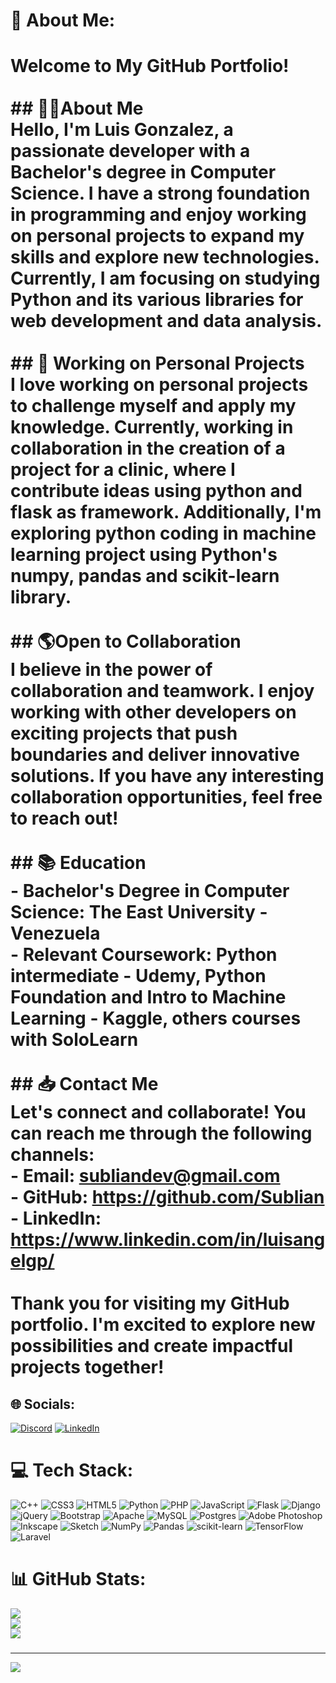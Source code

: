 # 💫 About Me:
# Welcome to My GitHub Portfolio!<br><br>## 👨‍💻About Me<br>Hello, I'm Luis Gonzalez, a passionate developer with a Bachelor's degree in Computer Science. I have a strong foundation in programming and enjoy working on personal projects to expand my skills and explore new technologies. Currently, I am focusing on studying Python and its various libraries for web development and data analysis.<br><br>## 🦾 Working on Personal Projects<br>I love working on personal projects to challenge myself and apply my knowledge. Currently, working in collaboration in the creation of a project for a clinic, where I contribute ideas using python and flask as framework. Additionally, I'm exploring python coding in machine learning project using Python's numpy, pandas and scikit-learn library.<br><br>## 🌎Open to Collaboration<br>I believe in the power of collaboration and teamwork. I enjoy working with other developers on exciting projects that push boundaries and deliver innovative solutions. If you have any interesting collaboration opportunities, feel free to reach out!<br><br>## 📚 Education<br>- Bachelor's Degree in Computer Science: The East University - Venezuela<br>- Relevant Coursework: Python intermediate - Udemy, Python Foundation and Intro to Machine Learning - Kaggle, others courses with SoloLearn<br><br>## 📥 Contact Me<br>Let's connect and collaborate! You can reach me through the following channels:<br>- Email: subliandev@gmail.com<br>- GitHub: https://github.com/Sublian<br>- LinkedIn: https://www.linkedin.com/in/luisangelgp/<br><br>Thank you for visiting my GitHub portfolio. I'm excited to explore new possibilities and create impactful projects together!<br>


## 🌐 Socials:
[![Discord](https://img.shields.io/badge/Discord-%237289DA.svg?logo=discord&logoColor=white)](https://discord.gg/subliangel#0175) [![LinkedIn](https://img.shields.io/badge/LinkedIn-%230077B5.svg?logo=linkedin&logoColor=white)](https://linkedin.com/in/https://www.linkedin.com/in/luisangelgp) 

# 💻 Tech Stack:
![C++](https://img.shields.io/badge/c++-%2300599C.svg?style=plastic&logo=c%2B%2B&logoColor=white) ![CSS3](https://img.shields.io/badge/css3-%231572B6.svg?style=plastic&logo=css3&logoColor=white) ![HTML5](https://img.shields.io/badge/html5-%23E34F26.svg?style=plastic&logo=html5&logoColor=white) ![Python](https://img.shields.io/badge/python-3670A0?style=plastic&logo=python&logoColor=ffdd54) ![PHP](https://img.shields.io/badge/php-%23777BB4.svg?style=plastic&logo=php&logoColor=white) ![JavaScript](https://img.shields.io/badge/javascript-%23323330.svg?style=plastic&logo=javascript&logoColor=%23F7DF1E) ![Flask](https://img.shields.io/badge/flask-%23000.svg?style=plastic&logo=flask&logoColor=white) ![Django](https://img.shields.io/badge/django-%23092E20.svg?style=plastic&logo=django&logoColor=white) ![jQuery](https://img.shields.io/badge/jquery-%230769AD.svg?style=plastic&logo=jquery&logoColor=white) ![Bootstrap](https://img.shields.io/badge/bootstrap-%23563D7C.svg?style=plastic&logo=bootstrap&logoColor=white) ![Apache](https://img.shields.io/badge/apache-%23D42029.svg?style=plastic&logo=apache&logoColor=white) ![MySQL](https://img.shields.io/badge/mysql-%2300f.svg?style=plastic&logo=mysql&logoColor=white) ![Postgres](https://img.shields.io/badge/postgres-%23316192.svg?style=plastic&logo=postgresql&logoColor=white) ![Adobe Photoshop](https://img.shields.io/badge/adobephotoshop-%2331A8FF.svg?style=plastic&logo=adobephotoshop&logoColor=white) ![Inkscape](https://img.shields.io/badge/Inkscape-e0e0e0?style=plastic&logo=inkscape&logoColor=080A13) ![Sketch](https://img.shields.io/badge/Sketch-FFB387?style=plastic&logo=sketch&logoColor=black) ![NumPy](https://img.shields.io/badge/numpy-%23013243.svg?style=plastic&logo=numpy&logoColor=white) ![Pandas](https://img.shields.io/badge/pandas-%23150458.svg?style=plastic&logo=pandas&logoColor=white) ![scikit-learn](https://img.shields.io/badge/scikit--learn-%23F7931E.svg?style=plastic&logo=scikit-learn&logoColor=white) ![TensorFlow](https://img.shields.io/badge/TensorFlow-%23FF6F00.svg?style=plastic&logo=TensorFlow&logoColor=white) ![Laravel](https://img.shields.io/badge/laravel-%23FF2D20.svg?style=plastic&logo=laravel&logoColor=white)
# 📊 GitHub Stats:
![](https://github-readme-stats.vercel.app/api?username=sublian&theme=gruvbox&hide_border=true&include_all_commits=false&count_private=false)<br/>
![](https://github-readme-streak-stats.herokuapp.com/?user=sublian&theme=gruvbox&hide_border=true)<br/>
![](https://github-readme-stats.vercel.app/api/top-langs/?username=sublian&theme=gruvbox&hide_border=true&include_all_commits=false&count_private=false&layout=compact)

### 

---
[![](https://visitcount.itsvg.in/api?id=sublian&icon=8&color=0)](https://visitcount.itsvg.in)

<!-- Proudly created with GPRM ( https://gprm.itsvg.in ) -->
